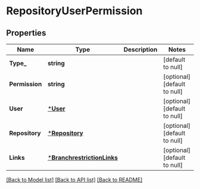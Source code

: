 # RepositoryUserPermission

## Properties
Name | Type | Description | Notes
------------ | ------------- | ------------- | -------------
**Type_** | **string** |  | [default to null]
**Permission** | **string** |  | [optional] [default to null]
**User** | [***User**](user.md) |  | [optional] [default to null]
**Repository** | [***Repository**](repository.md) |  | [optional] [default to null]
**Links** | [***BranchrestrictionLinks**](branchrestriction_links.md) |  | [optional] [default to null]

[[Back to Model list]](../README.md#documentation-for-models) [[Back to API list]](../README.md#documentation-for-api-endpoints) [[Back to README]](../README.md)

